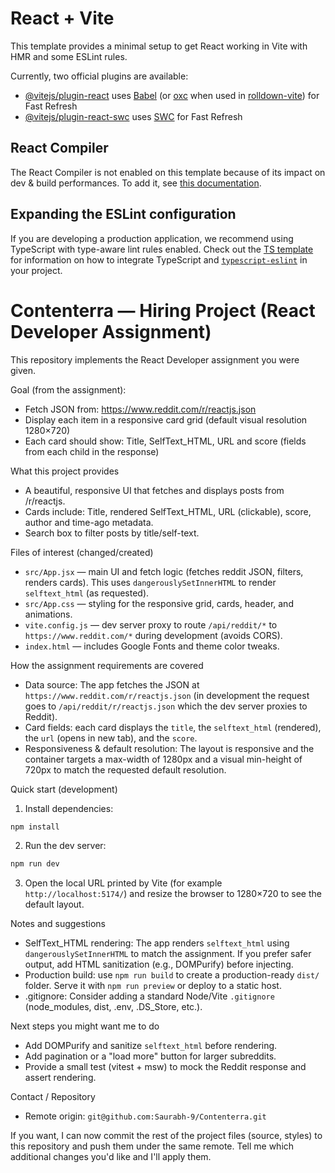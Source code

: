 # React + Vite

This template provides a minimal setup to get React working in Vite with HMR and some ESLint rules.

Currently, two official plugins are available:

- [@vitejs/plugin-react](https://github.com/vitejs/vite-plugin-react/blob/main/packages/plugin-react) uses [Babel](https://babeljs.io/) (or [oxc](https://oxc.rs) when used in [rolldown-vite](https://vite.dev/guide/rolldown)) for Fast Refresh
- [@vitejs/plugin-react-swc](https://github.com/vitejs/vite-plugin-react/blob/main/packages/plugin-react-swc) uses [SWC](https://swc.rs/) for Fast Refresh

## React Compiler

The React Compiler is not enabled on this template because of its impact on dev & build performances. To add it, see [this documentation](https://react.dev/learn/react-compiler/installation).

## Expanding the ESLint configuration

If you are developing a production application, we recommend using TypeScript with type-aware lint rules enabled. Check out the [TS template](https://github.com/vitejs/vite/tree/main/packages/create-vite/template-react-ts) for information on how to integrate TypeScript and [`typescript-eslint`](https://typescript-eslint.io) in your project.
# Contenterra — Hiring Project (React Developer Assignment)

This repository implements the React Developer assignment you were given.

Goal (from the assignment):
- Fetch JSON from: https://www.reddit.com/r/reactjs.json
- Display each item in a responsive card grid (default visual resolution 1280×720)
- Each card should show: Title, SelfText_HTML, URL and score (fields from each child in the response)

What this project provides
- A beautiful, responsive UI that fetches and displays posts from /r/reactjs.
- Cards include: Title, rendered SelfText_HTML, URL (clickable), score, author and time-ago metadata.
- Search box to filter posts by title/self-text.

Files of interest (changed/created)
- `src/App.jsx` — main UI and fetch logic (fetches reddit JSON, filters, renders cards). This uses `dangerouslySetInnerHTML` to render `selftext_html` (as requested).
- `src/App.css` — styling for the responsive grid, cards, header, and animations.
- `vite.config.js` — dev server proxy to route `/api/reddit/*` to `https://www.reddit.com/*` during development (avoids CORS).
- `index.html` — includes Google Fonts and theme color tweaks.

How the assignment requirements are covered
- Data source: The app fetches the JSON at `https://www.reddit.com/r/reactjs.json` (in development the request goes to `/api/reddit/r/reactjs.json` which the dev server proxies to Reddit).
- Card fields: each card displays the `title`, the `selftext_html` (rendered), the `url` (opens in new tab), and the `score`.
- Responsiveness & default resolution: The layout is responsive and the container targets a max-width of 1280px and a visual min-height of 720px to match the requested default resolution.

Quick start (development)
1. Install dependencies:

```bash
npm install
```

2. Run the dev server:

```bash
npm run dev
```

3. Open the local URL printed by Vite (for example `http://localhost:5174/`) and resize the browser to 1280×720 to see the default layout.

Notes and suggestions
- SelfText_HTML rendering: The app renders `selftext_html` using `dangerouslySetInnerHTML` to match the assignment. If you prefer safer output, add HTML sanitization (e.g., DOMPurify) before injecting.
- Production build: use `npm run build` to create a production-ready `dist/` folder. Serve it with `npm run preview` or deploy to a static host.
- .gitignore: Consider adding a standard Node/Vite `.gitignore` (node_modules, dist, .env, .DS_Store, etc.).

Next steps you might want me to do
- Add DOMPurify and sanitize `selftext_html` before rendering.
- Add pagination or a "load more" button for larger subreddits.
- Provide a small test (vitest + msw) to mock the Reddit response and assert rendering.

Contact / Repository
- Remote origin: `git@github.com:Saurabh-9/Contenterra.git`

If you want, I can now commit the rest of the project files (source, styles) to this repository and push them under the same remote. Tell me which additional changes you'd like and I'll apply them.

